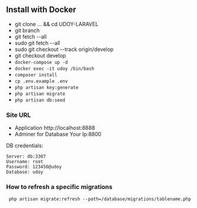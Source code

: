 ## Install with Docker

- git clone ... && cd UDOY-LARAVEL
- git branch
- git fetch --all
- sudo git fetch --all
- sudo git checkout --track origin/develop
- git checkout develop
- `docker-compose up -d`
- `docker exec -it udoy /bin/bash`
- `composer install`
- `cp .env.example .env`
- `php artisan key:generate`
- `php artisan migrate`
- `php artisan db:seed`
  
### Site URL

- Application http://localhost:8888
- Adminer for Database Your Ip:8800


DB credentials:
```
Server: db:3307
Username: root
Password: 123456@udoy 
Database: udoy
```

### How to refresh a specific migrations 
```
 php artisan migrate:refresh --path=/database/migrations/tablename.php
```
